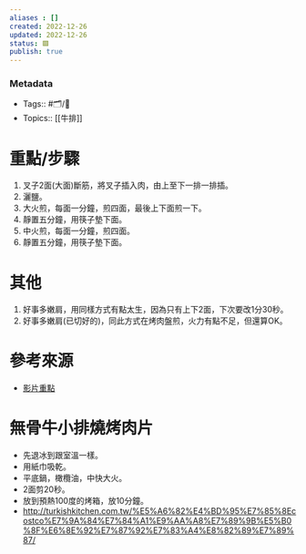 ```yaml
---
aliases : []
created: 2022-12-26
updated: 2022-12-26
status: 🟩
publish: true
---
```

### Metadata
- Tags:: #🗂️/🌲  
- Topics:: [[牛排]]

# 重點/步驟
1. 叉子2面(大面)斷筋，將叉子插入肉，由上至下一排一排插。
2. 灑鹽。
3. 大火煎，每面一分鐘，煎四面，最後上下面煎一下。
4. 靜置五分鐘，用筷子墊下面。
5. 中火煎，每面一分鐘，煎四面。
6. 靜置五分鐘，用筷子墊下面。

# 其他
1. 好事多嫩肩，用同樣方式有點太生，因為只有上下2面，下次要改1分30秒。
2. 好事多嫩肩(已切好的)，同此方式在烤肉盤煎，火力有點不足，但還算OK。

# 參考來源
- [影片重點](https://youtu.be/3CcubY84B88?t=203)

# 無骨牛小排燒烤肉片
- 先退冰到跟室溫一樣。
- 用紙巾吸乾。
- 平底鍋，橄欖油，中快大火。
- 2面剪20秒。
- 放到預熱100度的烤箱，放10分鐘。
- http://turkishkitchen.com.tw/%E5%A6%82%E4%BD%95%E7%85%8Ecostco%E7%9A%84%E7%84%A1%E9%AA%A8%E7%89%9B%E5%B0%8F%E6%8E%92%E7%87%92%E7%83%A4%E8%82%89%E7%89%87/